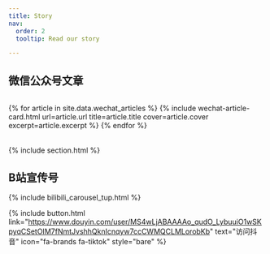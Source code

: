 ```yaml
---
title: Story
nav:
  order: 2
  tooltip: Read our story

---
```


## 微信公众号文章

<div class="wechat-articles-list">
{% for article in site.data.wechat_articles %}
  {% include wechat-article-card.html
    url=article.url
    title=article.title
    cover=article.cover
    excerpt=article.excerpt
  %}
{% endfor %}
</div>

<style>
:root {
  --card-bg: #fff;
  --card-title-color: #222;
  --card-excerpt-color: #666;
}

[data-dark="true"] {
  --card-bg: #23272e;
  --card-title-color: #fff;
  --card-excerpt-color: #ccc;
}

.wechat-articles-list {
  display: grid;
  grid-template-columns: repeat(auto-fill, minmax(320px, 1fr));
  gap: 32px;
  margin: 32px 0;
}

.wechat-article-card {
  background: var(--card-bg);
  border-radius: 10px;
  box-shadow: 0 2px 12px var(--overlay);
  overflow: hidden;
  display: flex;
  flex-direction: column;
  transition: background 0.3s;
}

.wechat-article-link {
  text-decoration: none;
  color: inherit;
  display: block;
}

.wechat-article-cover {
  width: 100%;
  height: 180px;
  object-fit: cover;
  display: block;
}

.wechat-article-title {
  font-size: 1.1em;
  font-weight: bold;
  padding: 12px 16px 0 16px;
  color: var(--card-title-color);
  transition: color 0.2s;
}

.wechat-article-link:hover .wechat-article-title {
  color: var(--primary);
}

.wechat-article-excerpt {
  padding: 8px 16px 16px 16px;
  color: var(--card-excerpt-color);
  font-size: 0.98em;
  flex: 1;
}

@media (max-width: 700px) {
  .wechat-articles-list {
    gap: 20px;
  }
  .wechat-article-cover {
    height: 160px;
  }
}
</style>

{% include section.html %}


## B站宣传号
{% include bilibili_carousel_tup.html %}


{% include button.html
  link="https://www.douyin.com/user/MS4wLjABAAAAo_qudO_LybuuiO1wSKpyqCSetOIM7fNmtJvshhQknIcnqyw7ccCWMQCLMLorobKb"
  text="访问抖音"
  icon="fa-brands fa-tiktok"
  style="bare"
%}